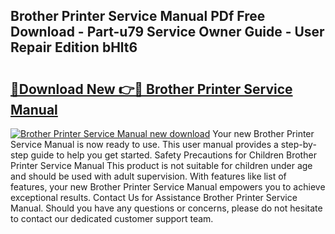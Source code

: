 ## Brother Printer Service Manual PDf Free Download - Part-u79 Service Owner Guide - User Repair Edition bHlt6

# <h2><a href="http://bc45340.oget.top/?id=Brother+Printer+Service+Manual">🔗Download New 👉🔴 Brother Printer Service Manual</a></h2>

[![Brother Printer Service Manual new download](https://i.imgur.com/5g1atiW.png)](http://bc45340.oget.top/?id=Brother+Printer+Service+Manual)
Your new Brother Printer Service Manual is now ready to use. This user manual provides a step-by-step guide to help you get started. Safety Precautions for Children Brother Printer Service Manual This product is not suitable for children under age and should be used with adult supervision. With features like list of features, your new Brother Printer Service Manual empowers you to achieve exceptional results. Contact Us for Assistance Brother Printer Service Manual. Should you have any questions or concerns, please do not hesitate to contact our dedicated customer support team.
